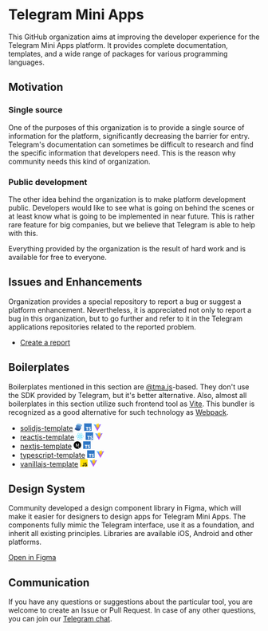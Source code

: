 # Telegram Mini Apps

This GitHub organization aims at improving the developer experience for the Telegram Mini Apps platform.
It provides complete documentation, templates, and a wide range of packages for various programming languages.

## Motivation

### Single source

One of the purposes of this organization is to provide a single source of information for the platform,
significantly decreasing the barrier for entry. Telegram's documentation can sometimes be difficult to
research and find the specific information that developers need. This is the reason why community needs
this kind of organization.

### Public development

The other idea behind the organization is to make platform development public. Developers would like to
see what is going on behind the scenes or at least know what is going to be implemented in near future.
This is rather rare feature for big companies, but we believe that Telegram is able to help with this.

Everything provided by the organization is the result of hard work and is available for free to everyone.

## Issues and Enhancements

Organization provides a special repository to report a bug or suggest a
platform enhancement. Nevertheless, it is appreciated not only to report a bug
in this organization, but to go further and refer to it in the Telegram applications
repositories related to the reported problem.

- [Create a report](https://github.com/Telegram-Mini-Apps/issues/issues/new/choose)

## Boilerplates

[tmajs-docs]: https://docs.telegram-mini-apps.com/packages/typescript/tma-js-sdk/about

Boilerplates mentioned in this section are [@tma.js][tmajs-docs]-based. They don't use the SDK provided by Telegram,
but it's better alternative. Also, almost all boilerplates in this section utilize such frontend tool
as [Vite](https://vitejs.dev/). This bundler is recognized as a good alternative for such technology
as [Webpack](https://webpack.js.org/).

- [solidjs-template](https://github.com/Telegram-Mini-Apps/solidjs-template) <img src="./profile/assets/solidjs.png" width="15"/> <img src="./profile/assets/ts.png" width="15"/> <img src="./profile/assets/vite.png" width="15"/>
- [reactjs-template](https://github.com/Telegram-Mini-Apps/reactjs-template) <img src="./profile/assets/reactjs.png" width="15"/> <img src="./profile/assets/ts.png" width="15"/> <img src="./profile/assets/vite.png" width="15"/>
- [nextjs-template](https://github.com/Telegram-Mini-Apps/nextjs-template) <img src="./profile/assets/nextjs.png" width="15"/> <img src="./profile/assets/ts.png" width="15"/>
- [typescript-template](https://github.com/Telegram-Mini-Apps/typescript-template) <img src="./profile/assets/ts.png" width="15"/> <img src="./profile/assets/vite.png" width="15"/>
- [vanillajs-template](https://github.com/Telegram-Mini-Apps/vanillajs-template) <img src="./profile/assets/js.png" width="15"/> <img src="./profile/assets/vite.png" width="15"/>

## Design System

Community developed a design component library in Figma, which will make it easier for designers to design apps for
Telegram Mini Apps. The components fully mimic the Telegram interface, use it as a foundation, and inherit all
existing principles. Libraries are available iOS, Android and other platforms.

[Open in Figma](https://www.figma.com/file/AwAi6qE11mQllHa1sOROYp/Telegram-Mini-Apps-Library?type=design&node-id=26%3A1081&mode=design&t=Sck9CgzgyKz3iIFt-1)

## Communication

If you have any questions or suggestions about the particular tool, you are welcome to create an Issue or Pull
Request. In case of any other questions, you can join our [Telegram chat](https://t.me/devs).
